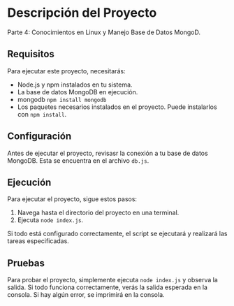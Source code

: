 # Descripción del Proyecto

Parte 4: Conocimientos en Linux y Manejo Base de Datos MongoD.

## Requisitos

Para ejecutar este proyecto, necesitarás:

- Node.js y npm instalados en tu sistema.
- La base de datos MongoDB en ejecución.
- mongodb
`npm install mongodb`
- Los paquetes necesarios instalados en el proyecto. Puede instalarlos con `npm install`.

## Configuración

Antes de ejecutar el proyecto, revisasr  la conexión a tu base de datos MongoDB. Esta se encuentra en el archivo `db.js`.

## Ejecución

Para ejecutar el proyecto, sigue estos pasos:

1. Navega hasta el directorio del proyecto en una terminal.
2. Ejecuta `node index.js`.

Si todo está configurado correctamente, el script se ejecutará y realizará las tareas especificadas.

## Pruebas

Para probar el proyecto, simplemente ejecuta `node index.js` y observa la salida. Si todo funciona correctamente, verás la salida esperada en la consola. Si hay algún error, se imprimirá en la consola.


